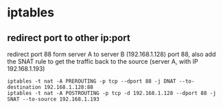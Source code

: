 # iptables
## redirect port to other ip:port
redirect port 88 form server A to server B (192.168.1.128) port 88, also add the SNAT rule to get the traffic back to the source (server A, with IP 192.168.1.193)

```
iptables -t nat -A PREROUTING -p tcp --dport 88 -j DNAT --to-destination 192.168.1.128:88
iptables -t nat -A POSTROUTING -p tcp -d 192.168.1.128 --dport 88 -j SNAT --to-source 192.168.1.193
```
